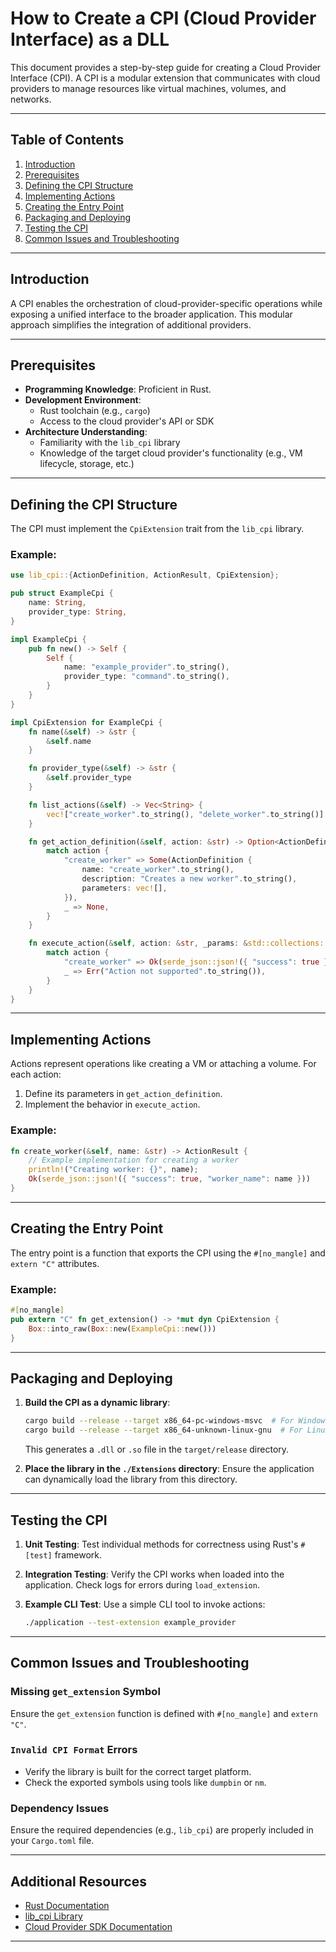 # How to Create a CPI (Cloud Provider Interface) as a DLL

This document provides a step-by-step guide for creating a Cloud Provider Interface (CPI). A CPI is a modular extension that communicates with cloud providers to manage resources like virtual machines, volumes, and networks.

---

## Table of Contents
1. [Introduction](#introduction)
2. [Prerequisites](#prerequisites)
3. [Defining the CPI Structure](#defining-the-cpi-structure)
4. [Implementing Actions](#implementing-actions)
5. [Creating the Entry Point](#creating-the-entry-point)
6. [Packaging and Deploying](#packaging-and-deploying)
7. [Testing the CPI](#testing-the-cpi)
8. [Common Issues and Troubleshooting](#common-issues-and-troubleshooting)

---

## Introduction
A CPI enables the orchestration of cloud-provider-specific operations while exposing a unified interface to the broader application. This modular approach simplifies the integration of additional providers.

---

## Prerequisites
- **Programming Knowledge**: Proficient in Rust.
- **Development Environment**:
  - Rust toolchain (e.g., `cargo`)
  - Access to the cloud provider's API or SDK
- **Architecture Understanding**:
  - Familiarity with the `lib_cpi` library
  - Knowledge of the target cloud provider's functionality (e.g., VM lifecycle, storage, etc.)

---

## Defining the CPI Structure
The CPI must implement the `CpiExtension` trait from the `lib_cpi` library.

### Example:
```rust name=example_virtualbox_extension.rs
use lib_cpi::{ActionDefinition, ActionResult, CpiExtension};

pub struct ExampleCpi {
    name: String,
    provider_type: String,
}

impl ExampleCpi {
    pub fn new() -> Self {
        Self {
            name: "example_provider".to_string(),
            provider_type: "command".to_string(),
        }
    }
}

impl CpiExtension for ExampleCpi {
    fn name(&self) -> &str {
        &self.name
    }

    fn provider_type(&self) -> &str {
        &self.provider_type
    }

    fn list_actions(&self) -> Vec<String> {
        vec!["create_worker".to_string(), "delete_worker".to_string()]
    }

    fn get_action_definition(&self, action: &str) -> Option<ActionDefinition> {
        match action {
            "create_worker" => Some(ActionDefinition {
                name: "create_worker".to_string(),
                description: "Creates a new worker".to_string(),
                parameters: vec![],
            }),
            _ => None,
        }
    }

    fn execute_action(&self, action: &str, _params: &std::collections::HashMap<String, serde_json::Value>) -> ActionResult {
        match action {
            "create_worker" => Ok(serde_json::json!({ "success": true })),
            _ => Err("Action not supported".to_string()),
        }
    }
}
```

---

## Implementing Actions
Actions represent operations like creating a VM or attaching a volume. For each action:
1. Define its parameters in `get_action_definition`.
2. Implement the behavior in `execute_action`.

### Example:
```rust
fn create_worker(&self, name: &str) -> ActionResult {
    // Example implementation for creating a worker
    println!("Creating worker: {}", name);
    Ok(serde_json::json!({ "success": true, "worker_name": name }))
}
```

---

## Creating the Entry Point
The entry point is a function that exports the CPI using the `#[no_mangle]` and `extern "C"` attributes.

### Example:
```rust
#[no_mangle]
pub extern "C" fn get_extension() -> *mut dyn CpiExtension {
    Box::into_raw(Box::new(ExampleCpi::new()))
}
```

---

## Packaging and Deploying
1. **Build the CPI as a dynamic library**:
   ```bash
   cargo build --release --target x86_64-pc-windows-msvc  # For Windows
   cargo build --release --target x86_64-unknown-linux-gnu  # For Linux
   ```
   This generates a `.dll` or `.so` file in the `target/release` directory.

2. **Place the library in the `./Extensions` directory**:
   Ensure the application can dynamically load the library from this directory.

---

## Testing the CPI
1. **Unit Testing**:
   Test individual methods for correctness using Rust's `#[test]` framework.

2. **Integration Testing**:
   Verify the CPI works when loaded into the application. Check logs for errors during `load_extension`.

3. **Example CLI Test**:
   Use a simple CLI tool to invoke actions:
   ```bash
   ./application --test-extension example_provider
   ```

---

## Common Issues and Troubleshooting
### Missing `get_extension` Symbol
Ensure the `get_extension` function is defined with `#[no_mangle]` and `extern "C"`.

### `Invalid CPI Format` Errors
- Verify the library is built for the correct target platform.
- Check the exported symbols using tools like `dumpbin` or `nm`.

### Dependency Issues
Ensure the required dependencies (e.g., `lib_cpi`) are properly included in your `Cargo.toml` file.

---

## Additional Resources
- [Rust Documentation](https://doc.rust-lang.org/)
- [lib_cpi Library](https://github.com/example/lib_cpi)
- [Cloud Provider SDK Documentation](https://cloud.provider.com/docs/sdk)

---